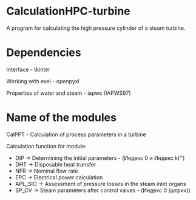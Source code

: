 # CalculationHPC-turbine

A program for calculating the high pressure cylinder of a steam turbine.

# Dependencies

Interface - tkinter

Working with exel - openpyxl

Properties of water and steam - iapws (IAPWS97)

# Name of the modules

CalPPT - Сalculation of process parameters in a turbine

Сalculation function for module:

- DIP -> Determining the initial parameters - (Индекс 0 и Индекс kt'')
- DHT -> Disposable heat transfer
- NFR -> Nominal flow rate
- EPC -> Electrical power calculation
- APL_SIO -> Assessment of pressure losses in the steam inlet organs
- SP_CV -> Steam parameters after control valves - (Индекс 0 (штрих))
